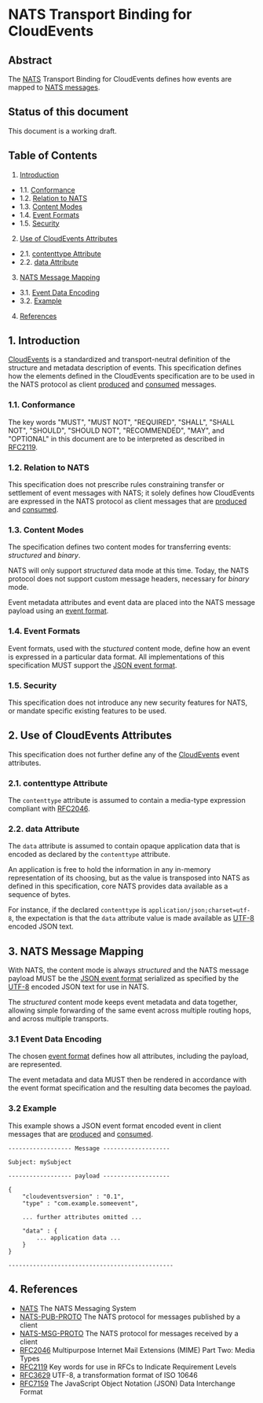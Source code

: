# NATS Transport Binding for CloudEvents

## Abstract

The [NATS][NATS] Transport Binding for CloudEvents defines how events are mapped to [NATS messages][NATS-MSG-PROTO].

## Status of this document

This document is a working draft.

## Table of Contents

1. [Introduction](#1-introduction)
- 1.1. [Conformance](#11-conformance)
- 1.2. [Relation to NATS](#12-relation-to-nats)
- 1.3. [Content Modes](#13-content-modes)
- 1.4. [Event Formats](#14-event-formats)
- 1.5. [Security](#15-security)
2. [Use of CloudEvents Attributes](#2-use-of-cloudevents-attributes)
- 2.1. [contenttype Attribute](#21-contenttype-attribute)
- 2.2. [data Attribute](#22-data-attribute)
3. [NATS Message Mapping](#3-nats-message-mapping)
- 3.1. [Event Data Encoding](#31-event-data-encoding)
- 3.2. [Example](#32-example)
4. [References](#4-references)

## 1. Introduction

[CloudEvents][CE] is a standardized and transport-neutral definition of the
structure and metadata description of events. This specification defines how
the elements defined in the CloudEvents specification are to be used in the
NATS protocol as client [produced][NATS-PUB-PROTO] and [consumed][NATS-MSG-PROTO]
messages.

### 1.1. Conformance

The key words "MUST", "MUST NOT", "REQUIRED", "SHALL", "SHALL NOT", "SHOULD",
"SHOULD NOT", "RECOMMENDED", "MAY", and "OPTIONAL" in this document are to be
interpreted as described in [RFC2119][RFC2119].

### 1.2. Relation to NATS

This specification does not prescribe rules constraining transfer or settlement
of event messages with NATS; it solely defines how CloudEvents are expressed
in the NATS protocol as client messages that are [produced][NATS-PUB-PROTO] 
and [consumed][NATS-MSG-PROTO].

### 1.3. Content Modes

The specification defines two content modes for transferring events:
*structured* and *binary*.

NATS will only support *structured* data mode at this time.  Today, the
NATS protocol does not support custom message headers, necessary for
*binary* mode.

Event metadata attributes and event data are placed into the NATS message
payload using an [event format](#14-event-formats).

### 1.4. Event Formats

Event formats, used with the *stuctured* content mode, define how an event is
expressed in a particular data format. All implementations of this
specification MUST support the [JSON event format][JSON-format].

### 1.5. Security

This specification does not introduce any new security features for NATS, or
mandate specific existing features to be used.

## 2. Use of CloudEvents Attributes

This specification does not further define any of the [CloudEvents][CE] event
attributes.

### 2.1. contenttype Attribute

The `contenttype` attribute is assumed to contain a media-type expression
compliant with [RFC2046][RFC2046].

### 2.2. data Attribute

The `data` attribute is assumed to contain opaque application data that is
encoded as declared by the `contenttype` attribute.

An application is free to hold the information in any in-memory representation
of its choosing, but as the value is transposed into NATS as defined in this
specification, core NATS provides data available as a sequence of bytes.

For instance, if the declared `contenttype` is
`application/json;charset=utf-8`, the expectation is that the `data` attribute
value is made available as [UTF-8][RFC3629] encoded JSON text.

## 3. NATS Message Mapping

With NATS, the content mode is always *structured* and the NATS message
payload MUST be the [JSON event format][JSON-format] serialized as
specified by the [UTF-8][RFC3629] encoded JSON text for use in NATS.

The *structured* content mode keeps event metadata and data together,
allowing simple forwarding of the same event across multiple routing
hops, and across multiple transports.

### 3.1 Event Data Encoding

The chosen [event format](#14-event-formats) defines how all attributes,
including the payload, are represented.

The event metadata and data MUST then be rendered in accordance with the event
format specification and the resulting data becomes the payload.

### 3.2 Example

This example shows a JSON event format encoded event in client
messages that are [produced][NATS-PUB-PROTO] and [consumed][NATS-MSG-PROTO].

``` text
------------------ Message -------------------

Subject: mySubject

------------------ payload -------------------

{
    "cloudeventsversion" : "0.1",
    "type" : "com.example.someevent",

    ... further attributes omitted ...

    "data" : {
        ... application data ...
    }
}

-----------------------------------------------
```

## 4. References

- [NATS][NATS] The NATS Messaging System
- [NATS-PUB-PROTO][NATS-PUB-PROTO] The NATS protocol for messages published by a client
- [NATS-MSG-PROTO][NATS-MSG-PROTO] The NATS protocol for messages received by a client
- [RFC2046][RFC2046] Multipurpose Internet Mail Extensions (MIME) Part Two: 
  Media Types
- [RFC2119][RFC2119] Key words for use in RFCs to Indicate Requirement Levels
- [RFC3629][RFC3629] UTF-8, a transformation format of ISO 10646
- [RFC7159][RFC7159] The JavaScript Object Notation (JSON) Data Interchange Format

[CE]: ./spec.md
[JSON-format]: ./json-format.md
[NATS]: https://nats.io
[NATS-PUB-PROTO]: https://nats.io/documentation/internals/nats-protocol/#PUB
[NATS-MSG-PROTO]: https://nats.io/documentation/internals/nats-protocol/#MSG
[JSON-Value]: https://tools.ietf.org/html/rfc7159#section-3
[RFC2046]: https://tools.ietf.org/html/rfc2046
[RFC2119]: https://tools.ietf.org/html/rfc2119
[RFC3629]: https://tools.ietf.org/html/rfc3629
[RFC7159]: https://tools.ietf.org/html/rfc7159